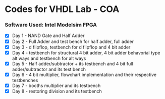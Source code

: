 # Codes for VHDL Lab - COA
### Software Used: Intel Modelsim FPGA
- [X] Day 1 - NAND Gate and Half Adder 
- [X] Day 2 - Full Adder and test bench for half adder, full adder
- [X] Day 3 - d flipflop, testbench for d flipflop and 4 bit adder
- [X] Day 4 - testbench for structural 4 bit adder, 4 bit adder behavorial type alt ways and testbench for alt ways
- [X] Day 5 - Half adder/subtractor + its testbench and 4 bit full adder/subtractor and its test bench
- [X] Day 6 - 4 bit multiplier, flowchart implementation and their respective testbenches
- [X] Day 7 - booths multiplier and its testbench
- [X] Day 8 - restoring division and its testbench
